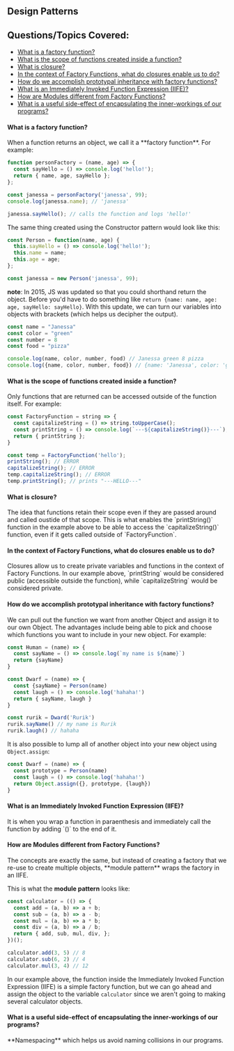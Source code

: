 ## Design Patterns


## Questions/Topics Covered:
- [What is a factory function?](#factory-functions)
- [What is the scope of functions created inside a function?](#factory-functions-scope)
- [What is closure?](#closures)
- [In the context of Factory Functions, what do closures enable us to do?](#factory-functions-closures)
- [How do we accomplish prototypal inheritance with factory functions?](#factory-functions-inheritance)
- [What is an Immediately Invoked Function Expression (IIFE)?](#IIFE)
- [How are Modules different from Factory Functions?](#modules-and-factories)
- [What is a useful side-effect of encapsulating the inner-workings of our programs?](#encapsulation)

<h4 id="factory-functions">
  What is a factory function?
</h4>
When a function returns an object, we call it a **factory function**. For example:

```javascript
function personFactory = (name, age) => {
  const sayHello = () => console.log('hello!');
  return { name, age, sayHello };
};

const janessa = personFactory('janessa', 99);
console.log(janessa.name); // 'janessa'

janessa.sayHello(); // calls the function and logs 'hello!'
```

The same thing created using the Constructor pattern would look like this:
```javascript
const Person = function(name, age) {
  this.sayHello = () => console.log('hello!');
  this.name = name;
  this.age = age;
};

const janessa = new Person('janessa', 99);
```

**note**: In 2015, JS was updated so that you could shorthand return the object. Before you'd have to do something like `return {name: name, age: age, sayHello: sayHello}`.
With this update, we can turn our variables into objects with brackets (which helps us decipher the output).

```javascript
const name = "Janessa"
const color = "green"
const number = 8
const food = "pizza"

console.log(name, color, number, food) // Janessa green 8 pizza
console.log({name, color, number, food}) // {name: 'Janessa', color: 'green', number: 8, food: 'pizza'}
```

<h4 id="factory-functions-scope">
  What is the scope of functions created inside a function?
</h4>
Only functions that are returned can be accessed outside of the function itself. For example:

```javascript
const FactoryFunction = string => {
  const capitalizeString = () => string.toUpperCase();
  const printString = () => console.log(`---${capitalizeString()}---`);
  return { printString };
}

const temp = FactoryFunction('hello');
printString(); // ERROR
capitalizeString(); // ERROR
temp.capitalizeString(); // ERROR
temp.printString(); // prints "---HELLO---"
```

<h4 id="closures">
  What is closure?
</h4>
The idea that functions retain their scope even if they are passed around and called oustide of that scope. This is what enables the `printString()` function in the example above to be able to access the `capitalizeString()` function, even if it gets called outside of `FactoryFunction`.

<h4 id="factory-functions-closures">
  In the context of Factory Functions, what do closures enable us to do?
</h4>
Closures allow us to create private variables and functions in the context of Factory Functions. In our example above, `printString` would be considered public (accessible outside the function), while `capitalizeString` would be considered private. 

<h4 id="factory-functions-inheritance">
  How do we accomplish prototypal inheritance with factory functions?
</h4>
We can pull out the function we want from another Object and assign it to our own Object. The advantages include being able to pick and choose which functions you want to include in your new object. For example:

```javascript
const Human = (name) => {
  const sayName = () => console.log(`my name is ${name}`)
  return {sayName}
}

const Dwarf = (name) => {
  const {sayName} = Person(name)
  const laugh = () => console.log('hahaha!')
  return { sayName, laugh }
}

const rurik = Dward('Rurik')
rurik.sayName() // my name is Rurik
rurik.laugh() // hahaha
```

It is also possible to lump all of another object into your new object using `Object.assign`:

```javascript
const Dwarf = (name) => {
  const prototype = Person(name)
  const laugh = () => console.log('hahaha!')
  return Object.assign({}, prototype, {laugh})
}
```

<h4 id="IIFE">
  What is an Immediately Invoked Function Expression (IIFE)?
</h4>
It is when you wrap a function in paraenthesis and immediately call the function by adding `()` to the end of it.

<h4 id="modules-and-factories">
  How are Modules different from Factory Functions?
</h4>
The concepts are exactly the same, but instead of creating a factory that we re-use to create multiple objects, **module pattern** wraps the factory in an IIFE. 

This is what the **module pattern** looks like: 
```javascript
const calculator = (() => {
  const add = (a, b) => a + b;
  const sub = (a, b) => a - b;
  const mul = (a, b) => a * b;
  const div = (a, b) => a / b;
  return { add, sub, mul, div, };
})();

calculator.add(3, 5) // 8
calculator.sub(6, 2) // 4
calculator.mul(3, 4) // 12
```

In our example above, the function inside the Immediately Invoked Function Expression (IIFE) is a simple factory function, but we can go ahead and assign the object to the variable `calculator` since we aren't going to making several calculator objects. 

<h4 id="encapsulation">
  What is a useful side-effect of encapsulating the inner-workings of our programs?
</h4>
**Namespacing** which helps us avoid naming collisions in our programs.
